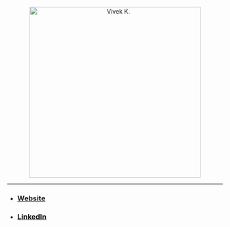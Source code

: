 <p align="center">
  <a href="https://vivek.kandathil.ca">
    <img align="center" src="NameAnimation.gif" alt="Vivek K." width=400>
  </a>
</p>
<hr>
<ul>
  <li><h3><a href="https://vivek.kandathil.ca">Website</a></h3></li>
  <li><h3><a href="https://linkedin.com/in/vivekkandathil">LinkedIn</a></h3></li>
</ul>

